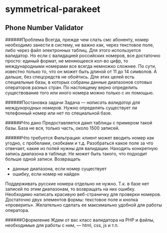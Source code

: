 # symmetrical-parakeet
## Phone Number Validator

######Проблема
Всегда, прежде чем слать смс абоненту, номер необходимо занести в систему, не важно как, через текстовое поле, либо через файл электронных таблиц. Для этого используется валидатор.
Но если с валидацией российских номеров, все достаточно просто: единый формат, не меняющееся кол-во цифр, то международными номерами все всегда немножко сложнее. По сути, известно только то, что он может быть длиной от 11 до 14 символов.
А дальше, без спецсредств не обойтись. Для этих целей есть специальные базы, в которых собраны данные диапазонов сотовых операторов разных стран. По настоящему верно определить существование того или иного номера можно только с их помощью.

######Постановка задачи
Задача — *написать валидатор для международных номеров*.
Нужно определять существует ли телефонный номер или нет по специальной базе.

######Что дано
Предоставляется дамп таблицы с примером такой базы. База не вся, только часть, около 1500 записей.

######Что требуется
Фильтрация: клиент может вводить номер как угодно, с пробелами, скобками и т.д.
Разобраться какое поле за что отвечает, какие из полей нужны для валидации.
Находить конкретную запись диапазона в таблице. Не может быть такого, что подходит больше одной записи.
Возвращать
* данные диапазона, если номер существует
* ошибку, если номер не найден

Поддерживать русские номера отдельно не нужно.  Т.к. в базе нет записей по этим диапазонам, то возвращать на них ошибку.
Необходимо написать красивую веб-страничку для проверки номеров. Достаточно двух элементов формы: текстовое поле и кнопка «проверить». Желательно сделать ее максимально удобной для работы оператора.

######Оформление
Ждем от вас класс валидатора на PHP и файлы, необходимые для работы с ним, — html, css, js и т.п.
